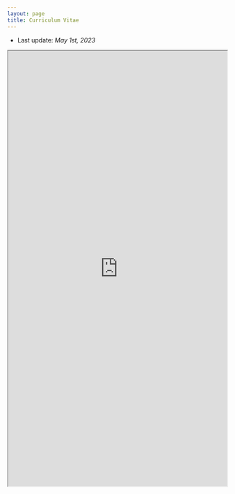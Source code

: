 ```yaml
---
layout: page
title: Curriculum Vitae
---
```

* Last update: *May 1st, 2023*

<iframe src="https://drive.google.com/file/d/1LjMRCXGFSLGRUpoQGho_8ZK3oACvKRoA/preview" width="100%" height="1000" allow="autoplay"></iframe>
